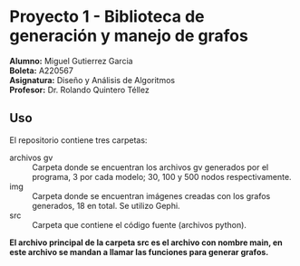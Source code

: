 # Proyecto 1 - Biblioteca de generación y manejo de grafos

**Alumno:** Miguel Gutierrez Garcia <br>
**Boleta:** A220567 <br>
**Asignatura:** Diseño y Análisis de Algoritmos<br>
**Profesor:** Dr. Rolando Quintero Téllez<br>

## Uso
El repositorio contiene tres carpetas:<br>
<dl>
  <dt>archivos gv</dt>
  <dd>Carpeta donde se encuentran los archivos gv generados por el programa, 3 por cada modelo; 30, 100 y 500 nodos respectivamente.</dd>
  <dt>img</dt>
  <dd>Carpeta donde se encuentran imágenes creadas con los grafos generados, 18 en total. Se utilizo Gephi.</dd>
  <dt>src</dt>
  <dd>Carpeta que contiene el código fuente (archivos python).</dd>
</dl>

**El archivo principal de la carpeta src es el archivo con nombre main, en este archivo se mandan a llamar las funciones para generar grafos.**
